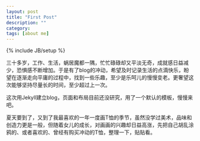 ```yaml
---
layout: post
title: "First Post"
description: ""
category: 
tags: [about me]
---
```

{% include JB/setup %}


三十多岁，工作、生活，蜗居魔都一隅，忙忙碌碌却又平淡无奇，成就感日益减少，恐惧感不断增加。于是有了blog的冲动，希望及时记录生活的点滴快乐，盼望在逐渐走向平庸的过程中，找到一些乐趣，至少是乐呵儿的慢慢变老。更奢望这次能够坚持尽量长的时间，至少超过上一次。

这次用Jekyll建立blog，页面和布局目前还没研究，用了一个默认的模板，慢慢来吧。

夏天要到了，又到了我最喜欢的一年一度画T恤的季节，虽然没学过美术，品味和创造力更是一般，但随着女儿的成长，对画画的兴趣却日益高涨，先把自己胡乱涂鸦的、或者喜欢的、曾经有购买冲动的T恤，整理一下，贴贴看。
